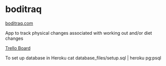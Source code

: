 # boditraq
[boditraq.com](http://www.boditraq.com)

App to track physical changes associated with working out and/or diet changes

[Trello Board](https://trello.com/b/EH6yh3eK/boditraq)

To set up database in Heroku
cat database_files/setup.sql | heroku pg:psql
